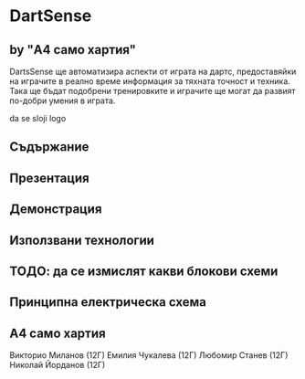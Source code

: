 # DartSense
## by "А4 само хартия"

DartsSense ще автоматизира аспекти от играта на дартс, предоставяйки на играчите в реално време информация за тяхната точност и техника. Така ще бъдат подобрени тренировките и играчите ще могат да развият по-добри умения в играта.

da se sloji logo

## Съдържание

## Презентация

## Демонстрация

## Използвани технологии

## ТОДО: да се измислят какви блокови схеми

## Принципна електрическа схема

## А4 само хартия

Викторио Миланов (12Г)
Емилия Чукалева (12Г)
Любомир Станев (12Г)
Николай Йорданов (12Г)